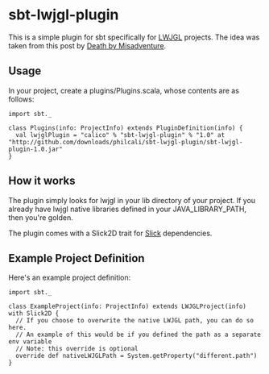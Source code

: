 sbt-lwjgl-plugin
================

This is a simple plugin for sbt specifically for [LWJGL] projects. The idea was taken from this
post by [Death by Misadventure].

Usage
---

In your project, create a plugins/Plugins.scala, whose contents are as follows:

    import sbt._
    
    class Plugins(info: ProjectInfo) extends PluginDefinition(info) {
      val lwjglPlugin = "calico" % "sbt-lwjgl-plugin" % "1.0" at "http://github.com/downloads/philcali/sbt-lwjgl-plugin/sbt-lwjgl-plugin-1.0.jar"
    }

How it works
---

The plugin simply looks for lwjgl in your lib directory of your project. If you already have lwjgl native libraries defined in your JAVA_LIBRARY_PATH,
then you're golden.

The plugin comes with a Slick2D trait for [Slick] dependencies.

Example Project Definition
---

Here's an example project definition:

    import sbt._
  
    class ExampleProject(info: ProjectInfo) extends LWJGLProject(info) with Slick2D {
      // If you choose to overwrite the native LWJGL path, you can do so here.
      // An example of this would be if you defined the path as a separate env variable
      // Note: this override is optional
      override def nativeLWJGLPath = System.getProperty("different.path")
    }

[Slick]: http://slick.cokeandcode.com/index.php
[Death by Misadventure]: http://blog.misadventuregames.com/post/248744147/scala-and-lwjgl-with-sbt-updated
[LWJGL]: http://lwjgl.org
